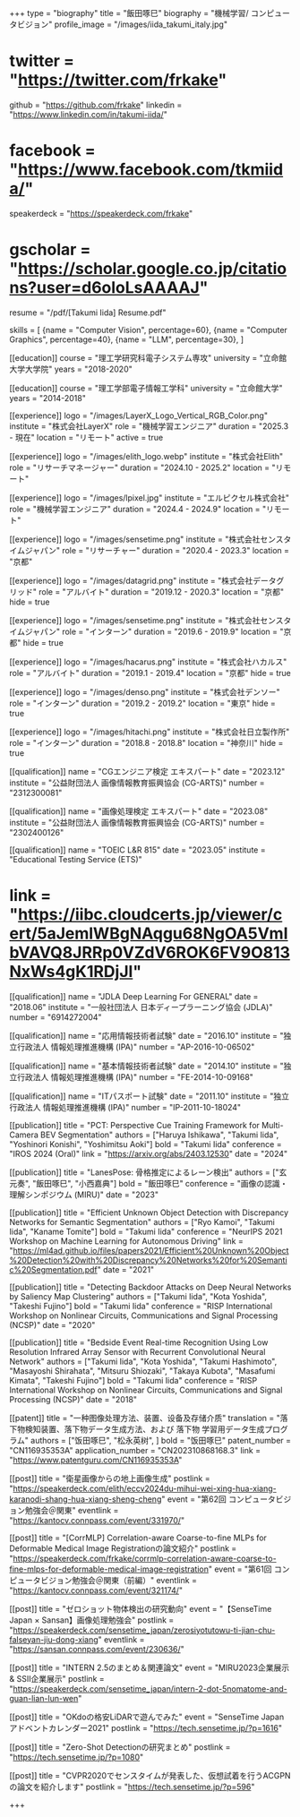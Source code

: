 +++
type = "biography"
title = "飯田啄巳"
biography = "機械学習/ コンピュータビジョン"
profile_image = "/images/iida_takumi_italy.jpg"
# twitter = "https://twitter.com/frkake"
github = "https://github.com/frkake"
linkedin = "https://www.linkedin.com/in/takumi-iida/"
# facebook = "https://www.facebook.com/tkmiida/"
speakerdeck = "https://speakerdeck.com/frkake"
# gscholar = "https://scholar.google.co.jp/citations?user=d6oloLsAAAAJ"
resume = "/pdf/[Takumi Iida] Resume.pdf"

skills = [
    {name = "Computer Vision", percentage=60},
    {name = "Computer Graphics", percentage=40},
    {name = "LLM", percentage=30},
]

[[education]]
course = "理工学研究科電子システム専攻"
university = "立命館大学大学院"
years = "2018-2020"

[[education]]
course = "理工学部電子情報工学科"
university = "立命館大学"
years = "2014-2018"

[[experience]]
logo = "/images/LayerX_Logo_Vertical_RGB_Color.png"
institute = "株式会社LayerX"
role = "機械学習エンジニア"
duration = "2025.3 - 現在"
location = "リモート"
active = true

[[experience]]
logo = "/images/elith_logo.webp"
institute = "株式会社Elith"
role = "リサーチマネージャー"
duration = "2024.10 - 2025.2"
location = "リモート"

[[experience]]
logo = "/images/lpixel.jpg"
institute = "エルピクセル株式会社"
role = "機械学習エンジニア"
duration = "2024.4 - 2024.9"
location = "リモート"

[[experience]]
logo = "/images/sensetime.png"
institute = "株式会社センスタイムジャパン"
role = "リサーチャー"
duration = "2020.4 - 2023.3"
location = "京都"

[[experience]]
logo = "/images/datagrid.png"
institute = "株式会社データグリッド"
role = "アルバイト"
duration = "2019.12 - 2020.3"
location = "京都"
hide = true

[[experience]]
logo = "/images/sensetime.png"
institute = "株式会社センスタイムジャパン"
role = "インターン"
duration = "2019.6 - 2019.9"
location = "京都"
hide = true

[[experience]]
logo = "/images/hacarus.png"
institute = "株式会社ハカルス"
role = "アルバイト"
duration = "2019.1 - 2019.4"
location = "京都"
hide = true

[[experience]]
logo = "/images/denso.png"
institute = "株式会社デンソー"
role = "インターン"
duration = "2019.2 - 2019.2"
location = "東京"
hide = true

[[experience]]
logo = "/images/hitachi.png"
institute = "株式会社日立製作所"
role = "インターン"
duration = "2018.8 - 2018.8"
location = "神奈川"
hide = true

[[qualification]]
name = "CGエンジニア検定 エキスパート"
date = "2023.12"
institute = "公益財団法人 画像情報教育振興協会 (CG-ARTS)"
number = "2312300081"

[[qualification]]
name = "画像処理検定 エキスパート"
date = "2023.08"
institute = "公益財団法人 画像情報教育振興協会 (CG-ARTS)"
number = "2302400126"

[[qualification]]
name = "TOEIC L&R 815"
date = "2023.05"
institute = "Educational Testing Service (ETS)"
# link = "https://iibc.cloudcerts.jp/viewer/cert/5aJemlWBgNAqgu68NgOA5VmIbVAVQ8JRRp0VZdV6ROK6FV9O813NxWs4gK1RDjJl"

[[qualification]]
name = "JDLA Deep Learning For GENERAL"
date = "2018.06"
institute = "一般社団法人 日本ディープラーニング協会 (JDLA)"
number = "6914272004"

[[qualification]]
name = "応用情報技術者試験"
date = "2016.10"
institute = "独立行政法人 情報処理推進機構 (IPA)"
number = "AP-2016-10-06502"

[[qualification]]
name = "基本情報技術者試験"
date = "2014.10"
institute = "独立行政法人 情報処理推進機構 (IPA)"
number = "FE-2014-10-09168"

[[qualification]]
name = "ITパスポート試験"
date = "2011.10"
institute = "独立行政法人 情報処理推進機構 (IPA)"
number = "IP-2011-10-18024"

[[publication]]
title = "PCT: Perspective Cue Training Framework for Multi-Camera BEV Segmentation"
authors = ["Haruya Ishikawa", "Takumi Iida", "Yoshinori Konishi", "Yoshimitsu Aoki"]
bold = "Takumi Iida"
conference = "IROS 2024 (Oral)"
link = "https://arxiv.org/abs/2403.12530"
date = "2024"

[[publication]]
title = "LanesPose: 骨格推定によるレーン検出"
authors = ["玄元奏", "飯田啄巳", "小西嘉典"]
bold = "飯田啄巳"
conference = "画像の認識・理解シンポジウム (MIRU)"
date = "2023"

[[publication]]
title = "Efficient Unknown Object Detection with Discrepancy Networks for Semantic Segmentation"
authors = ["Ryo Kamoi", "Takumi Iida", "Kaname Tomite"]
bold = "Takumi Iida"
conference = "NeurIPS 2021 Workshop on Machine Learning for Autonomous Driving"
link = "https://ml4ad.github.io/files/papers2021/Efficient%20Unknown%20Object%20Detection%20with%20Discrepancy%20Networks%20for%20Semantic%20Segmentation.pdf"
date = "2021"

[[publication]]
title = "Detecting Backdoor Attacks on Deep Neural Networks by Saliency Map Clustering"
authors = ["Takumi Iida", "Kota Yoshida", "Takeshi Fujino"]
bold = "Takumi Iida"
conference = "RISP International Workshop on Nonlinear Circuits, Communications and Signal Processing (NCSP)"
date = "2020"

[[publication]]
title = "Bedside Event Real-time Recognition Using Low Resolution Infrared Array Sensor with Recurrent Convolutional Neural Network"
authors = ["Takumi Iida", "Kota Yoshida", "Takumi Hashimoto", "Masayoshi Shirahata", "Mitsuru Shiozaki", "Takaya Kubota", "Masafumi Kimata", "Takeshi Fujino"]
bold = "Takumi Iida"
conference = "RISP International Workshop on Nonlinear Circuits, Communications and Signal Processing (NCSP)"
date = "2018"

[[patent]]
title = "一种图像处理方法、装置、设备及存储介质"
translation = "落下物検知装置、落下物データ生成方法、および 落下物 学習用データ生成プログラム"
authors = ["饭田啄巳", "松永英树", ]
bold = "饭田啄巳"
patent_number = "CN116935353A"
application_number = "CN202310868168.3"
link = "https://www.patentguru.com/CN116935353A"

[[post]]
title = "衛星画像からの地上画像生成"
postlink = "https://speakerdeck.com/elith/eccv2024du-mihui-wei-xing-hua-xiang-karanodi-shang-hua-xiang-sheng-cheng"
event = "第62回 コンピュータビジョン勉強会＠関東"
eventlink = "https://kantocv.connpass.com/event/331970/"

[[post]]
title = "[CorrMLP] Correlation-aware Coarse-to-fine MLPs for Deformable Medical Image Registrationの論文紹介"
postlink = "https://speakerdeck.com/frkake/corrmlp-correlation-aware-coarse-to-fine-mlps-for-deformable-medical-image-registration"
event = "第61回 コンピュータビジョン勉強会＠関東（前編）"
eventlink = "https://kantocv.connpass.com/event/321174/"

[[post]]
title = "ゼロショット物体検出の研究動向"
event = "【SenseTime Japan × Sansan】画像処理勉強会"
postlink = "https://speakerdeck.com/sensetime_japan/zerosiyotutowu-ti-jian-chu-falseyan-jiu-dong-xiang"
eventlink = "https://sansan.connpass.com/event/230636/"

[[post]]
title = "INTERN 2.5のまとめ＆関連論文"
event = "MIRU2023企業展示 & SSII企業展示"
postlink = "https://speakerdeck.com/sensetime_japan/intern-2-dot-5nomatome-and-guan-lian-lun-wen"

[[post]]
title = "OKdoの格安LiDARで遊んでみた"
event = "SenseTime Japanアドベントカレンダー2021"
postlink = "https://tech.sensetime.jp/?p=1616"

[[post]]
title = "Zero-Shot Detectionの研究まとめ"
postlink = "https://tech.sensetime.jp/?p=1080"

[[post]]
title = "CVPR2020でセンスタイムが発表した、仮想試着を行うACGPNの論文を紹介します"
postlink = "https://tech.sensetime.jp/?p=596"

+++
